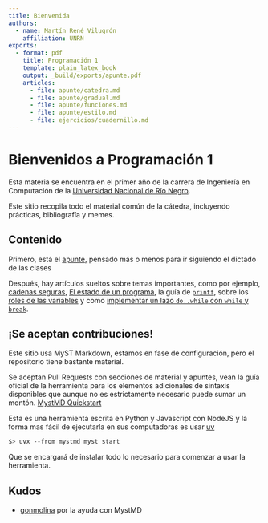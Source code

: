```yaml
---
title: Bienvenida
authors:
  - name: Martín René Vilugrón
    affiliation: UNRN
exports:
  - format: pdf
    title: Programación 1
    template: plain_latex_book
    output: _build/exports/apunte.pdf
    articles:
      - file: apunte/catedra.md
      - file: apunte/gradual.md
      - file: apunte/funciones.md
      - file: apunte/estilo.md
      - file: ejercicios/cuadernillo.md
---
```

# Bienvenidos a Programación 1

Esta materia se encuentra en el primer año de la carrera de Ingeniería en
Computación de la [Universidad Nacional de Río Negro](https://www.unrn.edu.ar).

Este sitio recopila todo el material común de la cátedra, incluyendo prácticas,
bibliografía y memes.

## Contenido

Primero, está el [apunte](apunte/catedra.md), pensado más o menos para ir
siguiendo el dictado de las clases

Después, hay artículos sueltos sobre temas importantes, como por ejemplo,
[cadenas seguras](./extras/cadenas.md),
[El estado de un programa](./extras/estado.md), la guía de
[`printf`](./extras/printf.md), sobre los
[roles de las variables](extras/roles.md) y como
[implementar un lazo `do..while` con `while` y `break`](./extras/simular.md).

## ¡Se aceptan contribuciones!

Este sitio usa MyST Markdown, estamos en fase de configuración, pero el
repositorio tiene bastante material.

Se aceptan Pull Requests con secciones de material y apuntes, vean la guía
oficial de la herramienta para los elementos adicionales de sintaxis disponibles
que aunque no es estrictamente necesario puede sumar un montón.
[MystMD Quickstart](https://mystmd.org/guide/quickstart-myst-markdown)

Esta es una herramienta escrita en Python y Javascript con NodeJS y la forma mas
fácil de ejecutarla en sus computadoras es usar [uv](https://docs.astral.sh/uv/)

```sh
$> uvx --from mystmd myst start
```

Que se encargará de instalar todo lo necesario para comenzar a usar la
herramienta.

## Kudos

- [gonmolina](https://github.com/gonmolina) por la ayuda con MystMD
